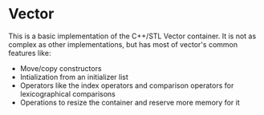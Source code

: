 # Vector
This is a basic implementation of the C++/STL Vector container. It is not as complex as other implementations, but has most of vector's
common features like: 

- Move/copy constructors
- Intialization from an initializer list
- Operators like the index operators and comparison operators for lexicographical comparisons
- Operations to resize the container and reserve more memory for it
